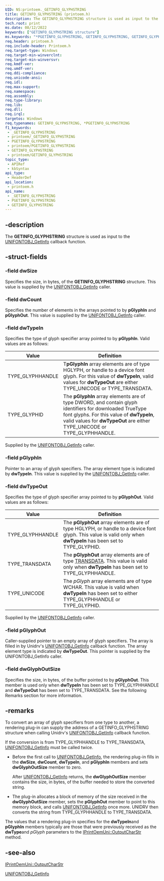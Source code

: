 ```yaml
---
UID: NS:printoem._GETINFO_GLYPHSTRING
title: GETINFO_GLYPHSTRING (printoem.h)
description: The GETINFO_GLYPHSTRING structure is used as input to the UNIFONTOBJ_GetInfo callback function.
tech.root: print
ms.date: 08/12/2022
keywords: ["GETINFO_GLYPHSTRING structure"]
ms.keywords: "*PGETINFO_GLYPHSTRING, GETINFO_GLYPHSTRING, GETINFO_GLYPHSTRING structure [Print Devices], PGETINFO_GLYPHSTRING, PGETINFO_GLYPHSTRING structure pointer [Print Devices], _GETINFO_GLYPHSTRING, print.getinfo_glyphstring, print_unidrv-pscript_rendering_5b2786d4-2633-4abe-8eaf-23e7100f7ba3.xml, printoem/GETINFO_GLYPHSTRING, printoem/PGETINFO_GLYPHSTRING"
req.header: printoem.h
req.include-header: Printoem.h
req.target-type: Windows
req.target-min-winverclnt: 
req.target-min-winversvr: 
req.kmdf-ver: 
req.umdf-ver: 
req.ddi-compliance: 
req.unicode-ansi: 
req.idl: 
req.max-support: 
req.namespace: 
req.assembly: 
req.type-library: 
req.lib: 
req.dll: 
req.irql: 
targetos: Windows
req.typenames: GETINFO_GLYPHSTRING, *PGETINFO_GLYPHSTRING
f1_keywords:
 - _GETINFO_GLYPHSTRING
 - printoem/_GETINFO_GLYPHSTRING
 - PGETINFO_GLYPHSTRING
 - printoem/PGETINFO_GLYPHSTRING
 - GETINFO_GLYPHSTRING
 - printoem/GETINFO_GLYPHSTRING
topic_type:
 - APIRef
 - kbSyntax
api_type:
 - HeaderDef
api_location:
 - printoem.h
api_name:
 - _GETINFO_GLYPHSTRING
 - PGETINFO_GLYPHSTRING
 - GETINFO_GLYPHSTRING
---
```


## -description

The **GETINFO_GLYPHSTRING** structure is used as input to the [UNIFONTOBJ_GetInfo](./nc-printoem-pfngetinfo.md) callback function.

## -struct-fields

### -field dwSize

Specifies the size, in bytes, of the **GETINFO_GLYPHSTRING** structure. This value is supplied by the [UNIFONTOBJ_GetInfo](./nc-printoem-pfngetinfo.md) caller.

### -field dwCount

Specifies the number of elements in the arrays pointed to by **pGlyphIn** and **pGlyphOut**. This value is supplied by the [UNIFONTOBJ_GetInfo](./nc-printoem-pfngetinfo.md) caller.

### -field dwTypeIn

Specifies the type of glyph specifier array pointed to by **pGlyphIn**. Valid values are as follows:

| Value | Definition |
|--|--|
| TYPE_GLYPHHANDLE | T**pGlyphIn** array elements are of type HGLYPH, or handle to a device font glyph. For this value of **dwTypeIn**, valid values for **dwTypeOut** are either TYPE_UNICODE or TYPE_TRANSDATA. |
| TYPE_GLYPHID | The **pGlyphIn** array elements are of type DWORD, and contain glyph identifiers for downloaded TrueType font glyphs. For this value of **dwTypeIn**, valid values for **dwTypeOut** are either TYPE_UNICODE or TYPE_GLYPHHANDLE. |

Supplied by the [UNIFONTOBJ_GetInfo](./nc-printoem-pfngetinfo.md) caller.

### -field pGlyphIn

Pointer to an array of glyph specifiers. The array element type is indicated by **dwTypeIn**. This value is supplied by the [UNIFONTOBJ_GetInfo](./nc-printoem-pfngetinfo.md) caller.

### -field dwTypeOut

Specifies the type of glyph specifier array pointed to by **pGlyphOut**. Valid values are as follows:

| Value | Definition |
|--|--|
| TYPE_GLYPHHANDLE | The **pGlyphOut** array elements are of type HGLYPH, or handle to a device font glyph. This value is valid only when **dwTypeIn** has been set to TYPE_GLYPHID. |
| TYPE_TRANSDATA | The **pGlyphOut** array elements are of type [TRANSDATA](../prntfont/ns-prntfont-_transdata.md). This value is valid only when **dwTypeIn** has been set to TYPE_GLYPHHANDLE. |
| TYPE_UNICODE | The *pGlyph* array elements are of type WCHAR. This value is valid when **dwTypeIn** has been set to either TYPE_GLYPHHANDLE or TYPE_GLYPHID. |

Supplied by the [UNIFONTOBJ_GetInfo](./nc-printoem-pfngetinfo.md) caller.

### -field pGlyphOut

Caller-supplied pointer to an empty array of glyph specifiers. The array is filled in by Unidrv's [UNIFONTOBJ_GetInfo](./nc-printoem-pfngetinfo.md) callback function. The array element type is indicated by **dwTypeOut**. This pointer is supplied by the UNIFONTOBJ_GetInfo caller.

### -field dwGlyphOutSize

Specifies the size, in bytes, of the buffer pointed to by **pGlyphOut**. This member is used only when **dwTypeIn** has been set to TYPE_GLYPHHANDLE and **dwTypeOut** has been set to TYPE_TRANSDATA. See the following Remarks section for more information.

## -remarks

To convert an array of glyph specifiers from one type to another, a rendering plug-in can supply the address of a GETINFO_GLYPHSTRING structure when calling Unidrv's [UNIFONTOBJ_GetInfo](./nc-printoem-pfngetinfo.md) callback function.

If the conversion is from TYPE_GLYPHHANDLE to TYPE_TRANSDATA, [UNIFONTOBJ_GetInfo](./nc-printoem-pfngetinfo.md) must be called twice.

- Before the first call to [UNIFONTOBJ_GetInfo](./nc-printoem-pfngetinfo.md), the rendering plug-in fills in the **dwSize**, **dwCount**, **dwTypeIn**, and **pGlyphIn** members and sets **dwGlyphOutSize** member to zero.

  After [UNIFONTOBJ_GetInfo](./nc-printoem-pfngetinfo.md) returns, the **dwGlyphOutSize** member contains the size, in bytes, of the buffer needed to store the converted string.

- The plug-in allocates a block of memory of the size received in the **dwGlyphOutSize** member, sets the **pGlyphOut** member to point to this memory block, and calls [UNIFONTOBJ_GetInfo](./nc-printoem-pfngetinfo.md) once more. UNIDRV then converts the string from TYPE_GLYPHHANDLE to TYPE_TRANSDATA.

The values that a rendering plug-in specifies for the **dwTypeIn**and **pGlyphIn** members typically are those that were previously received as the **dwType**and *pGlyph* parameters to the [IPrintOemUni::OutputCharStr](../prcomoem/nf-prcomoem-iprintoemuni-outputcharstr.md) method.

## -see-also

[IPrintOemUni::OutputCharStr](../prcomoem/nf-prcomoem-iprintoemuni-outputcharstr.md)

[UNIFONTOBJ_GetInfo](./nc-printoem-pfngetinfo.md)